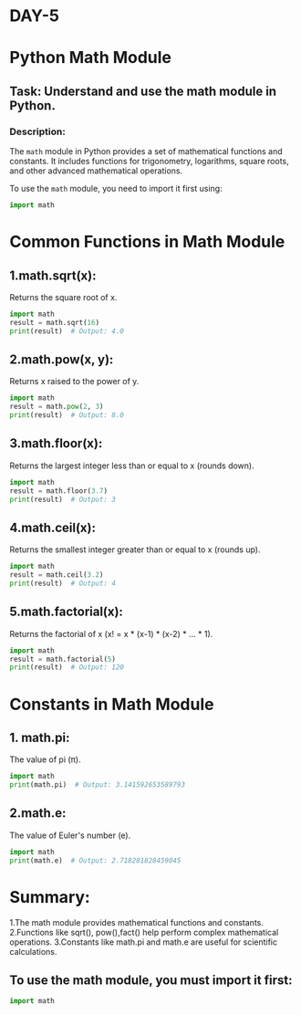 # DAY-5
# Python Math Module

## **Task**: Understand and use the math module in Python.

### **Description**:
The `math` module in Python provides a set of mathematical functions and constants. It includes functions for trigonometry, logarithms, square roots, and other advanced mathematical operations.

To use the `math` module, you need to import it first using:
```python
import math
```
# Common Functions in Math Module
## 1.math.sqrt(x):
Returns the square root of x.
```python
import math
result = math.sqrt(16)
print(result)  # Output: 4.0
```
## 2.math.pow(x, y):
Returns x raised to the power of y.
```python
import math
result = math.pow(2, 3)
print(result)  # Output: 8.0
```
## 3.math.floor(x):
Returns the largest integer less than or equal to x (rounds down).
```python
import math
result = math.floor(3.7)
print(result)  # Output: 3
```
## 4.math.ceil(x):
Returns the smallest integer greater than or equal to x (rounds up).
```python
import math
result = math.ceil(3.2)
print(result)  # Output: 4
```
## 5.math.factorial(x):
Returns the factorial of x (x! = x * (x-1) * (x-2) * ... * 1).
```python
import math
result = math.factorial(5)
print(result)  # Output: 120
```
# Constants in Math Module
## 1. math.pi:
The value of pi (π).
```python
import math
print(math.pi)  # Output: 3.141592653589793
```
## 2.math.e:
The value of Euler's number (e).
```python
import math
print(math.e)  # Output: 2.718281828459045
```
# Summary:
1.The math module provides mathematical functions and constants.
2.Functions like sqrt(), pow(),fact() help perform complex mathematical operations.
3.Constants like math.pi and math.e are useful for scientific calculations.

## To use the math module, you must import it first:
```python
import math
```




